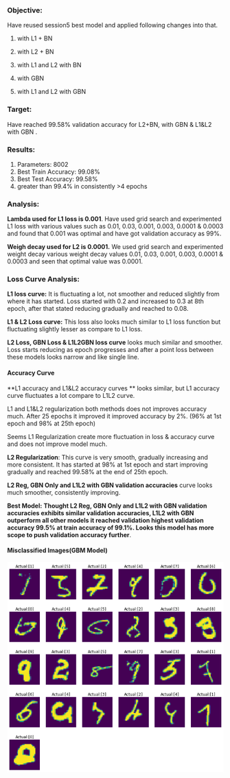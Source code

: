 ### Objective:

Have reused session5 best model and applied following changes into that.

1. with L1 + BN

2. with L2 + BN

3. with L1 and L2 with BN

4. with GBN

5. with L1 and L2 with GBN

   

### Target:

Have reached 99.58% validation accuracy for L2+BN, with GBN & L1&L2 with GBN . 



### Results:

1. Parameters: 8002
2. Best Train Accuracy: 99.08%
3. Best Test Accuracy: 99.58%
4. greater than 99.4% in consistently >4 epochs

### Analysis:

**Lambda used for L1 loss is 0.001**. Have used grid search and experimented L1 loss with various values such as 0.01, 0.03, 0.001, 0.003, 0.0001 & 0.0003 and found that 0.001 was optimal and have got validation accuracy as 99%.  

**Weigh decay used for L2 is 0.0001.** We used grid search and experimented weight decay various weight decay values 0.01, 0.03, 0.001, 0.003, 0.0001 & 0.0003 and seen that optimal value was  0.0001.

### Loss Curve Analysis:

 **L1 loss curve:** It is fluctuating a lot, not smoother and reduced slightly from where it has started. Loss started with 0.2 and increased to 0.3 at 8th epoch, after that stated reducing gradually and reached to 0.08.

 **L1 & L2 Loss curve:** This loss also looks much similar to L1 loss function but fluctuating slightly lesser as compare to L1 loss. 

 **L2 Loss, GBN Loss & L1L2GBN loss curve** looks much similar and smoother. Loss starts reducing as epoch progresses and after a point loss between these models looks narrow and like single line.


#### Accuracy Curve 

**L1 accuracy and L1&L2 accuracy curves ** looks similar, but L1 accuracy curve fluctuates a lot compare to L1L2 curve.

L1  and L1&L2 regularization both methods does not improves accuracy much. After 25 epochs it improved it improved accuracy by 2%. (96% at 1st epoch and 98% at 25th epoch)

Seems L1 Regularization create more fluctuation in loss & accuracy curve and does not improve model much.

**L2 Regularization**: This curve is very smooth, gradually increasing and  more consistent. It has started at 98% at 1st epoch and start improving gradually and reached 99.58% at the end of 25th epoch. 

**L2 Reg, GBN Only and L1L2 with GBN validation accuracies**  curve looks much smoother, consistently improving. 

**Best Model:**  **Thought L2 Reg, GBN Only and L1L2 with GBN validation accuracies exhibits similar validation accuracies,  L1L2 with GBN outperform all other models  it reached validation highest validation accuracy 99.5% at train accuracy of 99.1%. Looks this model has more scope to push validation accuracy further**. 

#### Misclassified Images(GBM Model)

 ![Images ](https://raw.githubusercontent.com/thamizhannal/eva5/master/S6/misclassifiedimages.png)
 

